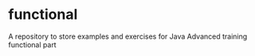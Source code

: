 # functional
A repository to store examples and exercises for Java Advanced training functional part
